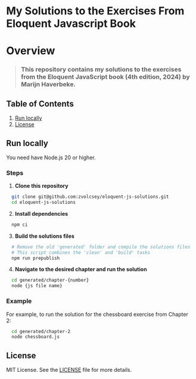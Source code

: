 # My Solutions to the Exercises From Eloquent Javascript Book

# Overview

> ### This repository contains my solutions to the exercises from the Eloquent JavaScript book (4th edition, 2024) by Marijn Haverbeke.

## Table of Contents

1. [Run locally](#run-locally)
2. [License](#license)

## Run locally

You need have Node.js 20 or higher.

### Steps

1. **Clone this repository**

```sh
  git clone git@github.com:zvolcsey/eloquent-js-solutions.git
  cd eloquent-js-solutions
```

2. **Install dependencies**

```sh
  npm ci
```

3. **Build the solutions files**

```sh
  # Remove the old 'generated' folder and compile the solutions files
  # This script combines the 'clean' and 'build' tasks
  npm run prepublish
```

4. **Navigate to the desired chapter and run the solution**

```sh
  cd generated/chapter-{number}
  node {js file name}
```

### Example

For example, to run the solution for the chessboard exercise from Chapter 2:

```sh
  cd generated/chapter-2
  node chessboard.js
```

## License

MIT License. See the [LICENSE](LICENSE) file for more details.
